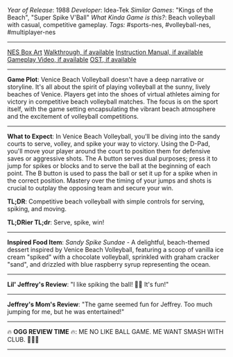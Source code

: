 *Year of Release*: 1988
*Developer*: Idea-Tek
*Similar Games*: "Kings of the Beach", "Super Spike V'Ball"
*What Kinda Game is this?*: Beach volleyball with casual, competitive gameplay.
*Tags:* #sports-nes, #volleyball-nes, #multiplayer-nes

---
[NES Box Art](https://www.google.com/search?tbm=isch&q=NES+Box+Art+Venice+Beach+Volleyball) 
[Walkthrough, if available](https://www.google.com/search?q=Walkthrough+NES+Venice+Beach+Volleyball)
[Instruction Manual, if available](https://www.google.com/search?q=NES+Instruction+Manual+Venice+Beach+Volleyball)
[Gameplay Video, if available](https://www.youtube.com/results?search_query=gameplay+NES+Venice+Beach+Volleyball) 
[OST, if available](https://www.youtube.com/results?search_query=gameplay+NES+Venice+Beach+Volleyball+OST)

- - -
**Game Plot**: Venice Beach Volleyball doesn't have a deep narrative or storyline. It's all about the spirit of playing volleyball at the sunny, lively beaches of Venice. Players get into the shoes of virtual athletes aiming for victory in competitive beach volleyball matches. The focus is on the sport itself, with the game setting encapsulating the vibrant beach atmosphere and the excitement of volleyball competitions.

- - -
**What to Expect**: In Venice Beach Volleyball, you'll be diving into the sandy courts to serve, volley, and spike your way to victory. Using the D-Pad, you'll move your player around the court to position them for defensive saves or aggressive shots. The A button serves dual purposes; press it to jump for spikes or blocks and to serve the ball at the beginning of each point. The B button is used to pass the ball or set it up for a spike when in the correct position. Mastery over the timing of your jumps and shots is crucial to outplay the opposing team and secure your win.

**TL;DR**: Competitive beach volleyball with simple controls for serving, spiking, and moving.

**TL;DRier TL;dr**: Serve, spike, win!

---
**Inspired Food Item**: *Sandy Spike Sundae* - A delightful, beach-themed dessert inspired by Venice Beach Volleyball, featuring a scoop of vanilla ice cream "spiked" with a chocolate volleyball, sprinkled with graham cracker "sand", and drizzled with blue raspberry syrup representing the ocean.

---
**Lil' Jeffrey's Review**: "I like spiking the ball! 🏐😎 It's fun!"

---
**Jeffrey's Mom's Review**: "The game seemed fun for Jeffrey. Too much jumping for me, but he was entertained!"

---
🔥 **OGG REVIEW TIME** 🔥: ME NO LIKE BALL GAME. ME WANT SMASH WITH CLUB. 🏐🔥😡

---